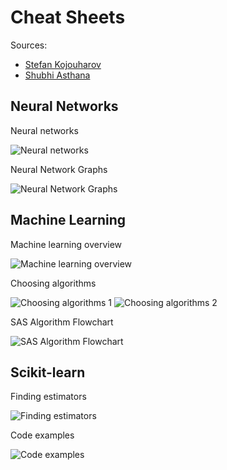# Cheat Sheets

Sources:

- [Stefan Kojouharov](https://becominghuman.ai/cheat-sheets-for-ai-neural-networks-machine-learning-deep-learning-big-data-678c51b4b463)
- [Shubhi Asthana](https://medium.freecodecamp.org/you-need-these-cheat-sheets-if-youre-tackling-machine-learning-algorithms-45da5743888e)

## Neural Networks

Neural networks

![Neural networks](https://cdn-images-1.medium.com/max/2000/1*gccuMDV8fXjcvz1RSk4kgQ.png)

Neural Network Graphs

![Neural Network Graphs](https://cdn-images-1.medium.com/max/1600/1*hdcEBE3zH8bRCj_gyIQC9Q.png)

## Machine Learning

Machine learning overview

![Machine learning overview](https://cdn-images-1.medium.com/max/1600/1*tEo4x2-2iOZcnhSF13rUTA.png)

Choosing algorithms

![Choosing algorithms 1](https://cdn-images-1.medium.com/max/1600/1*xCS2eayL2pZBhpQZhMXaIA.png)
![Choosing algorithms 2](https://i.pinimg.com/originals/d4/e5/52/d4e552cd83a99fd86c43c45e5cba5d6c.png)

SAS Algorithm Flowchart

![SAS Algorithm Flowchart](https://cdn-images-1.medium.com/max/1600/1*Gbfq8wTIyHBnC5oDhzNACw.png)

## Scikit-learn

Finding estimators

![Finding estimators](https://cdn-images-1.medium.com/max/2000/1*dYgEs2roROf3j2ANzkDHMA.png)

Code examples

![Code examples](https://cdn-images-1.medium.com/max/2000/1*k6_-XfgogqSqjgMJP6_8Iw.png)